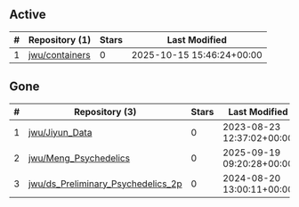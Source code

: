 ## Active
| # | Repository (1) | Stars | Last Modified |
| --- | --- | --- | --- |
| 1 | [jwu/containers](https://gin.g-node.org/jwu/containers) | 0 | 2025-10-15 15:46:24+00:00 |

## Gone
| # | Repository (3) | Stars | Last Modified |
| --- | --- | --- | --- |
| 1 | [jwu/Jiyun_Data](https://gin.g-node.org/jwu/Jiyun_Data) | 0 | 2023-08-23 12:37:02+00:00 |
| 2 | [jwu/Meng_Psychedelics](https://gin.g-node.org/jwu/Meng_Psychedelics) | 0 | 2025-09-19 09:20:28+00:00 |
| 3 | [jwu/ds_Preliminary_Psychedelics_2p](https://gin.g-node.org/jwu/ds_Preliminary_Psychedelics_2p) | 0 | 2024-08-20 13:00:11+00:00 |
